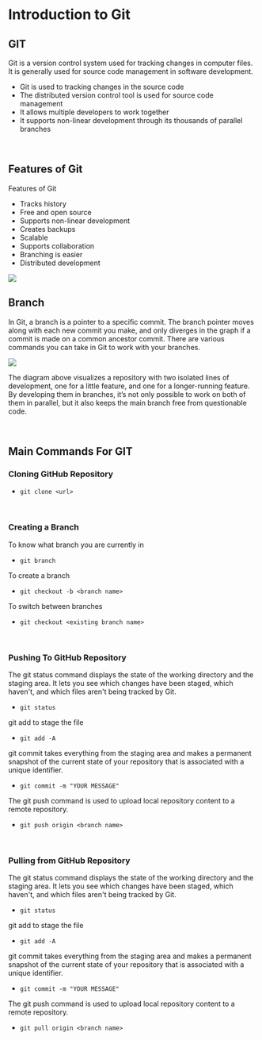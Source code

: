 # Introduction to Git

## GIT

Git is a version control system used for tracking changes in computer files. It is generally used for source code
management in software development.

- Git is used to tracking changes in the source code
- The distributed version control tool is used for source code management
- It allows multiple developers to work together
- It supports non-linear development through its thousands of parallel branches

<br>

## Features of Git

Features of Git

- Tracks history
- Free and open source
- Supports non-linear development
- Creates backups
- Scalable
- Supports collaboration
- Branching is easier
- Distributed development

<img src="https://www.simplilearn.com/ice9/free_resources_article_thumb/business-org.JPG">

<br>

## Branch

In Git, a branch is a pointer to a specific commit. The branch pointer moves along with each new commit you make, and
only diverges in the graph if a commit is made on a common ancestor commit. There are various commands you can take in
Git to work with your branches.

<img src="https://www.simplilearn.com/ice9/free_resources_article_thumb/small-feature.JPG">

The diagram above visualizes a repository with two isolated lines of development, one for a little feature, and one for
a longer-running feature. By developing them in branches, it’s not only possible to work on both of them in parallel,
but it also keeps the main branch free from questionable code.

<br>

## Main Commands For GIT

### Cloning GitHub Repository

- `git clone <url>`

<br>


### Creating a Branch

To know what branch you are currently in

- `git branch`

To create a branch

- `git checkout -b <branch name>`

To switch between branches

- `git checkout <existing branch name>`

<br>

### Pushing To GitHub Repository

The git status command displays the state of the working directory and the staging area. It lets you see which changes
have been staged, which haven't, and which files aren't being tracked by Git.

- `git status`

git add to stage the file

- `git add -A`

git commit takes everything from the staging area and makes a permanent snapshot of the current state of your repository
that is associated with a unique identifier.

- `git commit -m "YOUR MESSAGE"`

The git push command is used to upload local repository content to a remote repository.

- `git push origin <branch name>`

<br>

### Pulling from GitHub Repository

The git status command displays the state of the working directory and the staging area. It lets you see which changes
have been staged, which haven't, and which files aren't being tracked by Git.

- `git status`

git add to stage the file

- `git add -A`

git commit takes everything from the staging area and makes a permanent snapshot of the current state of your repository
that is associated with a unique identifier.

- `git commit -m "YOUR MESSAGE"`

The git push command is used to upload local repository content to a remote repository.

- `git pull origin <branch name>`
